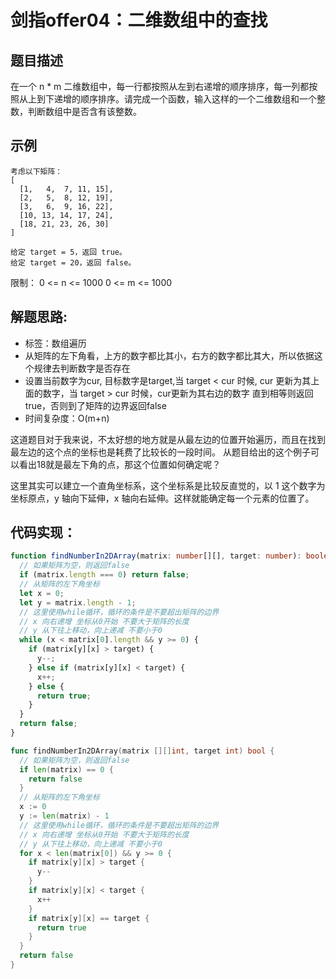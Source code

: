 # 剑指offer04：二维数组中的查找
## 题目描述
在一个 n * m 二维数组中，每一行都按照从左到右递增的顺序排序，每一列都按照从上到下递增的顺序排序。请完成一个函数，输入这样的一个二维数组和一个整数，判断数组中是否含有该整数。

## 示例

```
考虑以下矩阵：
[
  [1,   4,  7, 11, 15],
  [2,   5,  8, 12, 19],
  [3,   6,  9, 16, 22],
  [10, 13, 14, 17, 24],
  [18, 21, 23, 26, 30]
]

给定 target = 5，返回 true。
给定 target = 20，返回 false。
```
限制：
0 <= n <= 1000
0 <= m <= 1000

## 解题思路:
- 标签：数组遍历
- 从矩阵的左下角看，上方的数字都比其小，右方的数字都比其大，所以依据这个规律去判断数字是否存在
- 设置当前数字为cur, 目标数字是target,当 target < cur 时候, cur 更新为其上面的数字，当 target > cur 时候，cur更新为其右边的数字 直到相等则返回true，否则到了矩阵的边界返回false
- 时间复杂度：O(m+n)

这道题目对于我来说，不太好想的地方就是从最左边的位置开始遍历，而且在找到最左边的这个点的坐标也是耗费了比较长的一段时间。 从题目给出的这个例子可以看出18就是最左下角的点，那这个位置如何确定呢？

这里其实可以建立一个直角坐标系，这个坐标系是比较反直觉的，以 1 这个数字为坐标原点，y 轴向下延伸，x 轴向右延伸。这样就能确定每一个元素的位置了。

## 代码实现：
```ts
function findNumberIn2DArray(matrix: number[][], target: number): boolean {
  // 如果矩阵为空，则返回false
  if (matrix.length === 0) return false;
  // 从矩阵的左下角坐标
  let x = 0;
  let y = matrix.length - 1;
  // 这里使用while循环，循环的条件是不要超出矩阵的边界
  // x 向右递增 坐标从0开始 不要大于矩阵的长度
  // y 从下往上移动，向上递减 不要小于0
  while (x < matrix[0].length && y >= 0) {
    if (matrix[y][x] > target) {
      y--;
    } else if (matrix[y][x] < target) {
      x++;
    } else {
      return true;          
    }
  }
  return false;
}
```

```go
func findNumberIn2DArray(matrix [][]int, target int) bool {
  // 如果矩阵为空，则返回false
  if len(matrix) == 0 {
    return false
  }
  // 从矩阵的左下角坐标
  x := 0
  y := len(matrix) - 1
  // 这里使用while循环，循环的条件是不要超出矩阵的边界
  // x 向右递增 坐标从0开始 不要大于矩阵的长度
  // y 从下往上移动，向上递减 不要小于0
  for x < len(matrix[0]) && y >= 0 {
    if matrix[y][x] > target {
      y--   
    }
    if matrix[y][x] < target {
      x++
    }
    if matrix[y][x] == target {
      return true
    }
  }
  return false
}
```

